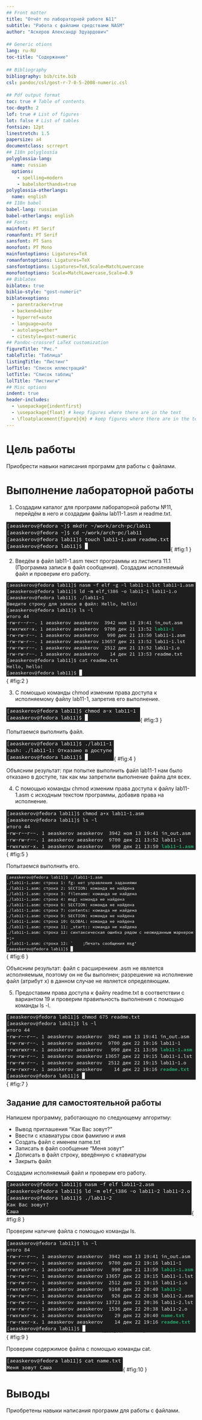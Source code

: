 ```yaml
---
## Front matter
title: "Отчёт по лабораторной работе №11"
subtitle: "Работа с файлами средствами NASM"
author: "Аскеров Александр Эдуардович"

## Generic otions
lang: ru-RU
toc-title: "Содержание"

## Bibliography
bibliography: bib/cite.bib
csl: pandoc/csl/gost-r-7-0-5-2008-numeric.csl

## Pdf output format
toc: true # Table of contents
toc-depth: 2
lof: true # List of figures
lot: false # List of tables
fontsize: 12pt
linestretch: 1.5
papersize: a4
documentclass: scrreprt
## I18n polyglossia
polyglossia-lang:
  name: russian
  options:
	- spelling=modern
	- babelshorthands=true
polyglossia-otherlangs:
  name: english
## I18n babel
babel-lang: russian
babel-otherlangs: english
## Fonts
mainfont: PT Serif
romanfont: PT Serif
sansfont: PT Sans
monofont: PT Mono
mainfontoptions: Ligatures=TeX
romanfontoptions: Ligatures=TeX
sansfontoptions: Ligatures=TeX,Scale=MatchLowercase
monofontoptions: Scale=MatchLowercase,Scale=0.9
## Biblatex
biblatex: true
biblio-style: "gost-numeric"
biblatexoptions:
  - parentracker=true
  - backend=biber
  - hyperref=auto
  - language=auto
  - autolang=other*
  - citestyle=gost-numeric
## Pandoc-crossref LaTeX customization
figureTitle: "Рис."
tableTitle: "Таблица"
listingTitle: "Листинг"
lofTitle: "Список иллюстраций"
lotTitle: "Список таблиц"
lolTitle: "Листинги"
## Misc options
indent: true
header-includes:
  - \usepackage{indentfirst}
  - \usepackage{float} # keep figures where there are in the text
  - \floatplacement{figure}{H} # keep figures where there are in the text
---
```


# Цель работы

Приобрести навыки написания программ для работы с файлами.

# Выполнение лабораторной работы

1. Создадим каталог для программ лабораторной работы №11, перейдём в него и создадим файлы lab11-1.asm и readme.txt.

![Создание каталога и файлов lab11-1.asm и readme.txt](image/1.png){ #fig:1 }

2. Введём в файл lab11-1.asm текст программы из листинга 11.1 (Программа записи в файл сообщения). Создадим исполняемый файл и проверим его работу.

![Результат работы программы lab11-1.asm](image/2.png){ #fig:2 }

3. С помощью команды chmod изменим права доступа к исполняемому файлу lab11-1, запретив его выполнение.

![Запрет на выполнение файла lab11-1 для всех](image/3.png){ #fig:3 }

Попытаемся выполнить файл.

![Безуспешная попытка выполнить файл lab11-1](image/4.png){ #fig:4 }

Объясним результат: при попытке выполнить файл lab11-1 нам было отказано в доступе, так как мы запретили выполнение файла для всех.

4. С помощью команды chmod изменим права доступа к файлу lab11-1.asm с исходным текстом программы, добавив права на исполнение.

![Разрешение на выполнение файла lab11-1.asm для всех](image/5.png){ #fig:5 }

Попытаемся выполнить его.

![Попытка выполнить файл lab11-1.asm](image/6.png){ #fig:6 }

Объясним результат: файл с расширением .asm не является исполняемым, поэтому он не бы выполнен; разрешение на исполнение файл (атрибут x) в данном случае не является определяющим.

5. Предоставим права доступа к файлу readme.txt в соответствии с вариантом 19 и проверим правильность выполнения с помощью команды ls -l.

![Предоставление прав доступа к файлу readme.txt](image/7.png){ #fig:7 }

## Задание для самостоятельной работы

Напишем программу, работающую по следующему алгоритму:

* Вывод приглашения “Как Вас зовут?”
* Ввести с клавиатуры свои фамилию и имя
* Создать файл с именем name.txt
* Записать в файл сообщение “Меня зовут”
* Дописать в файл строку, введённую с клавиатуры
* Закрыть файл

Создадим исполняемый файл и проверим его работу.

![Проверка работы файла lab11-2](image/8.png){ #fig:8 }

Проверим наличие файла с помощью команды ls.

![Проверка наличия файла name.txt](image/9.png){ #fig:9 }

Проверим содержимое файла с помощью команды cat.

![Проверка содержимого файла name.txt](image/10.png){ #fig:10 }

# Выводы

Приобретены навыки написания программ для работы с файлами.
